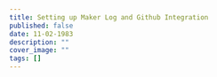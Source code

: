 ```yaml
---
title: Setting up Maker Log and Github Integration
published: false
date: 11-02-1983
description: ""
cover_image: ""
tags: []
---
```


